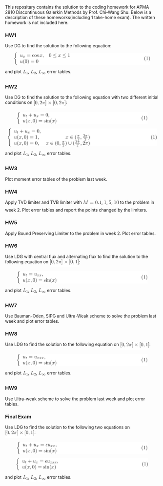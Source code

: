 This repositary contains the solution to the coding homework for APMA 2810 Discontinuous Galerkin Methods by Prof. Chi-Wang Shu. Below is a description of these homeworks(including 1 take-home exam). The written homework is not included here.

### **HW1**

Use DG to find the solution to the following equation:
<p align="center"><img alt="\begin{equation}&#10;\left\{&#10;             \begin{array}{lr}&#10;             u_x=\cos x, &amp;  0\leq x \leq 1\\&#10;             u(0)=0 &amp;  &#10;             \end{array}&#10;\right.&#10;\end{equation}" src="svgs/13344509d7232284f0fb074711415c7a.png" align="middle" width="447.71743994999997pt" height="39.452455349999994pt"/></p>
and plot <img alt="$L_1$" src="svgs/929ed909014029a206f344a28aa47d15.png" align="middle" width="17.73978854999999pt" height="22.465723500000017pt"/>, <img alt="$L_2$" src="svgs/4327ea69d9c5edcc8ddaf24f1d5b47e4.png" align="middle" width="17.73978854999999pt" height="22.465723500000017pt"/>, <img alt="$L_{\infty}$" src="svgs/986e40e0f11ab0c97cfd953d6e3fb747.png" align="middle" width="24.292324649999987pt" height="22.465723500000017pt"/> error tables.

### **HW2**

Use DG to find the solution to the following equation with two different initial conditions on <img alt="$[0,2\pi]\times[0,2\pi]$" src="svgs/0f1880c6e7bbc3ac10285066ac8ba019.png" align="middle" width="105.76486634999999pt" height="24.65753399999998pt"/>:
<p align="center"><img alt="\begin{equation}&#10;\left\{&#10;             \begin{array}{lr}&#10;             u_t+u_x=0, \\&#10;             u(x,0)=\sin(x) &amp;  &#10;             \end{array}&#10;\right.&#10;\end{equation}" src="svgs/825df8af772fed0c9d30e6b4442110fd.png" align="middle" width="429.42427605pt" height="39.452455349999994pt"/></p>

<p align="center"><img alt="\begin{equation}&#10;\left\{&#10;             \begin{array}{lr}&#10;             u_t+u_x=0, \\&#10;             u(x,0)=1, &amp;  x\in(\frac{\pi}{2},\frac{3\pi}{2})\\&#10;             u(x,0)=0, &amp;  x\in(0,\frac{\pi}{2})\cup(\frac{3\pi}{2},2\pi)&#10;             \end{array}&#10;\right.&#10;\end{equation}" src="svgs/f7d752fc0ab8308a0f68f8073ba3a8ac.png" align="middle" width="491.1943278pt" height="59.178683850000006pt"/></p>
and plot <img alt="$L_1$" src="svgs/929ed909014029a206f344a28aa47d15.png" align="middle" width="17.73978854999999pt" height="22.465723500000017pt"/>, <img alt="$L_2$" src="svgs/4327ea69d9c5edcc8ddaf24f1d5b47e4.png" align="middle" width="17.73978854999999pt" height="22.465723500000017pt"/>, <img alt="$L_{\infty}$" src="svgs/986e40e0f11ab0c97cfd953d6e3fb747.png" align="middle" width="24.292324649999987pt" height="22.465723500000017pt"/> error tables.

### **HW3**

Plot moment error tables of the problem last week.

### **HW4**

Apply TVD limiter and TVB limiter with <img alt="$M = 0.1$" src="svgs/5781b091b470317acd7f461f904dcf36.png" align="middle" width="60.66198929999999pt" height="22.465723500000017pt"/>, <img alt="$1$" src="svgs/034d0a6be0424bffe9a6e7ac9236c0f5.png" align="middle" width="8.219209349999991pt" height="21.18721440000001pt"/>, <img alt="$5$" src="svgs/9612eecfec9dadf1a81d296bd2473777.png" align="middle" width="8.219209349999991pt" height="21.18721440000001pt"/>, <img alt="$10$" src="svgs/b0c08f9b595a704efb907fc688034d80.png" align="middle" width="16.438418699999993pt" height="21.18721440000001pt"/> to the problem in week 2. Plot error tables and report the points changed by the limiters.

### **HW5**

Apply Bound Preserving Limiter to the problem in week 2. Plot error tables.

### **HW6**

Use LDG with central flux and alternating flux to find the solution to the following equation on <img alt="$[0,2\pi]\times[0,1]$" src="svgs/0bb8c0cc4fff220f3dc9ff3b13b2c985.png" align="middle" width="95.80477829999998pt" height="24.65753399999998pt"/>:
<p align="center"><img alt="\begin{equation}&#10;\left\{&#10;             \begin{array}{lr}&#10;             u_t=u_{xx}, \\&#10;             u(x,0)=\sin(x) &amp;  &#10;             \end{array}&#10;\right.&#10;\end{equation}" src="svgs/f73503b1bc5e3c3bf8cb90960bbdb18f.png" align="middle" width="429.42427605pt" height="39.452455349999994pt"/></p>
and plot <img alt="$L_1$" src="svgs/929ed909014029a206f344a28aa47d15.png" align="middle" width="17.73978854999999pt" height="22.465723500000017pt"/>, <img alt="$L_2$" src="svgs/4327ea69d9c5edcc8ddaf24f1d5b47e4.png" align="middle" width="17.73978854999999pt" height="22.465723500000017pt"/>, <img alt="$L_{\infty}$" src="svgs/986e40e0f11ab0c97cfd953d6e3fb747.png" align="middle" width="24.292324649999987pt" height="22.465723500000017pt"/> error tables.

### **HW7**

Use Bauman-Oden, SIPG and Ultra-Weak scheme to solve the problem last week and plot error tables.

### **HW8**

Use LDG to find the solution to the following equation on <img alt="$[0,2\pi]\times[0,1]$" src="svgs/0bb8c0cc4fff220f3dc9ff3b13b2c985.png" align="middle" width="95.80477829999998pt" height="24.65753399999998pt"/>:
<p align="center"><img alt="\begin{equation}&#10;\left\{&#10;             \begin{array}{lr}&#10;             u_t=u_{xxx}, \\&#10;             u(x,0)=\sin(x) &amp;  &#10;             \end{array}&#10;\right.&#10;\end{equation}" src="svgs/9554cd7d12947524b47a123734ad8cee.png" align="middle" width="429.42427605pt" height="39.452455349999994pt"/></p>
and plot <img alt="$L_1$" src="svgs/929ed909014029a206f344a28aa47d15.png" align="middle" width="17.73978854999999pt" height="22.465723500000017pt"/>, <img alt="$L_2$" src="svgs/4327ea69d9c5edcc8ddaf24f1d5b47e4.png" align="middle" width="17.73978854999999pt" height="22.465723500000017pt"/>, <img alt="$L_{\infty}$" src="svgs/986e40e0f11ab0c97cfd953d6e3fb747.png" align="middle" width="24.292324649999987pt" height="22.465723500000017pt"/> error tables.

### **HW9**

Use Ultra-weak scheme to solve the problem last week and plot error tables.

### **Final Exam**

Use LDG to find the solution to the following two equations on <img alt="$[0,2\pi]\times[0,1]$" src="svgs/0bb8c0cc4fff220f3dc9ff3b13b2c985.png" align="middle" width="95.80477829999998pt" height="24.65753399999998pt"/>:
<p align="center"><img alt="\begin{equation}&#10;\left\{&#10;             \begin{array}{lr}&#10;             u_t+u_x=\epsilon u_{xx}, \\&#10;             u(x,0)=\sin(x) &amp;  &#10;             \end{array}&#10;\right.&#10;\end{equation}" src="svgs/bd1e61bdc049b95a08d40047a42420a0.png" align="middle" width="429.42427605pt" height="39.452455349999994pt"/></p>

<p align="center"><img alt="\begin{equation}&#10;\left\{&#10;             \begin{array}{lr}&#10;             u_t+u_x=\epsilon u_{xxx}, \\&#10;             u(x,0)=\sin(x) &amp;  &#10;             \end{array}&#10;\right.&#10;\end{equation}" src="svgs/2c27fc6a7dbaac2b81ce8d7484c7e75a.png" align="middle" width="433.0896207pt" height="39.452455349999994pt"/></p>
and plot <img alt="$L_1$" src="svgs/929ed909014029a206f344a28aa47d15.png" align="middle" width="17.73978854999999pt" height="22.465723500000017pt"/>, <img alt="$L_2$" src="svgs/4327ea69d9c5edcc8ddaf24f1d5b47e4.png" align="middle" width="17.73978854999999pt" height="22.465723500000017pt"/>, <img alt="$L_{\infty}$" src="svgs/986e40e0f11ab0c97cfd953d6e3fb747.png" align="middle" width="24.292324649999987pt" height="22.465723500000017pt"/> error tables.
